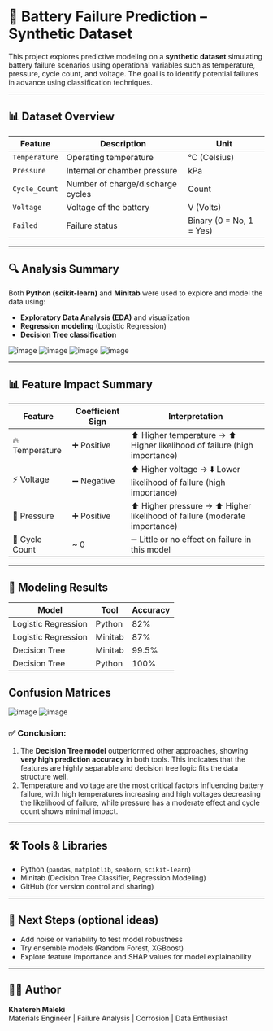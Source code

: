 # 🔋 Battery Failure Prediction – Synthetic Dataset

This project explores predictive modeling on a **synthetic dataset** simulating battery failure scenarios using operational variables such as temperature, pressure, cycle count, and voltage. The goal is to identify potential failures in advance using classification techniques.


---

## 📊 Dataset Overview

| Feature        | Description                         | Unit              |
|----------------|-------------------------------------|-------------------|
| `Temperature`  | Operating temperature               | °C (Celsius)      |
| `Pressure`     | Internal or chamber pressure        | kPa               |
| `Cycle_Count`  | Number of charge/discharge cycles   | Count             |
| `Voltage`      | Voltage of the battery              | V (Volts)         |
| `Failed`       | Failure status                      | Binary (0 = No, 1 = Yes) |

---

## 🔍 Analysis Summary

Both **Python (scikit-learn)** and **Minitab** were used to explore and model the data using:
- **Exploratory Data Analysis (EDA)** and visualization
- **Regression modeling** (Logistic Regression)
- **Decision Tree classification**

![image](https://github.com/user-attachments/assets/3aaf3948-5830-4122-a401-13c3d87445d7)
![image](https://github.com/user-attachments/assets/f3c336b3-4e1c-4cc4-a1f0-e505c99fe20f)
![image](https://github.com/user-attachments/assets/f5b5a35a-dfaf-4d1a-b9bf-6f9194c5708e)
![image](https://github.com/user-attachments/assets/900dc955-e73b-4c4f-9445-7597d20b5a6b)

---
## 📊 Feature Impact Summary

| Feature         | Coefficient Sign | Interpretation                                                                 |
|----------------|------------------|--------------------------------------------------------------------------------|
| 🔥 Temperature | ➕ Positive       | ⬆️ Higher temperature → ⬆️ Higher likelihood of failure (high importance)     |
| ⚡ Voltage      | ➖ Negative       | ⬆️ Higher voltage → ⬇️ Lower likelihood of failure (high importance)          |
| 🧯 Pressure     | ➕ Positive       | ⬆️ Higher pressure → ⬆️ Higher likelihood of failure (moderate importance)    |
| 🔁 Cycle Count | ~ 0              | ➖ Little or no effect on failure in this model                                 |

---

## 🧠 Modeling Results

| Model              | Tool      | Accuracy   |
|-------------------|-----------|------------|
| Logistic Regression | Python    | 82%       |
| Logistic Regression | Minitab    | 87%       |
| Decision Tree       | Minitab   | 99.5%     |
| Decision Tree       | Python    | 100%       |

## Confusion Matrices
![image](https://github.com/user-attachments/assets/8355be8c-e1e4-4081-9fb4-a5545aa93eed)
![image](https://github.com/user-attachments/assets/43a7cae5-99e8-4d8d-aef0-3da352a0a637)


### ✅ Conclusion:
1) The **Decision Tree model** outperformed other approaches, showing **very high prediction accuracy** in both tools. This indicates that the features are highly separable and decision tree logic fits the data structure well.
2) Temperature and voltage are the most critical factors influencing battery failure, with high temperatures increasing and high voltages decreasing the likelihood of failure, while pressure has a moderate effect and cycle count shows minimal impact.

---

## 🛠️ Tools & Libraries

- Python (`pandas`, `matplotlib`, `seaborn`, `scikit-learn`)
- Minitab (Decision Tree Classifier, Regression Modeling)
- GitHub (for version control and sharing)

---

## 📌 Next Steps (optional ideas)
- Add noise or variability to test model robustness
- Try ensemble models (Random Forest, XGBoost)
- Explore feature importance and SHAP values for model explainability

---

## 👩‍🔬 Author

**Khatereh Maleki**  
Materials Engineer | Failure Analysis | Corrosion | Data Enthusiast  




